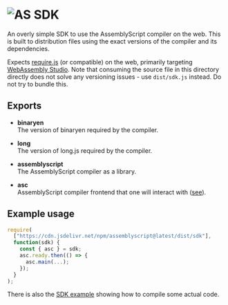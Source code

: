 # ![AS](https://avatars1.githubusercontent.com/u/28916798?s=48) SDK

An overly simple SDK to use the AssemblyScript compiler on the web. This is built
to distribution files using the exact versions of the compiler and its
dependencies.

Expects [require.js](https://requirejs.org) (or compatible) on the web,
primarily targeting [WebAssembly Studio](https://webassembly.studio). Note that
consuming the source file in this directory directly does not solve any
versioning issues - use `dist/sdk.js` instead. Do not try to bundle this.

Exports
-------

* **binaryen**<br />
  The version of binaryen required by the compiler.

* **long**<br />
  The version of long.js required by the compiler.

* **assemblyscript**<br />
  The AssemblyScript compiler as a library.

* **asc**<br />
  AssemblyScript compiler frontend that one will interact with
  ([see](https://github.com/AssemblyScript/assemblyscript/tree/master/cli)).

Example usage
-------------

```js
require(
  ["https://cdn.jsdelivr.net/npm/assemblyscript@latest/dist/sdk"],
  function(sdk) {
    const { asc } = sdk;
    asc.ready.then(() => {
      asc.main(...);
    });
  }
);
```

There is also the [SDK example](https://github.com/AssemblyScript/assemblyscript/tree/master/examples/sdk) showing how to compile some actual code.
